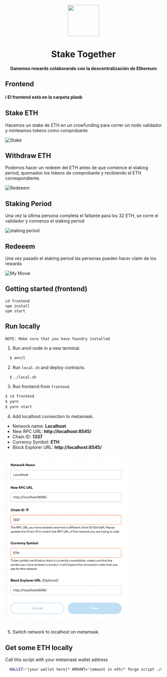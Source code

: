 <h1 align="center">
  <br>
  <img src="https://user-images.githubusercontent.com/12957692/190872812-dd6f2133-4e67-476c-ba04-6b0aa63ecde3.png" height=100 width=100 />
  <br><br>
  Stake Together
  <br>
</h1>
<h4 align="center">Ganemos rewards colaborando con la descentralización de Ethereum</h4>

## Frontend

#### ℹ️ El frontend está en la carpeta **planb**

## Stake ETH

Hacemos un stake de ETH en un crowfunding para correr un nodo validador y minteamos tokens como comprobante

![Stake](https://user-images.githubusercontent.com/12957692/190873601-6c7e343c-dc9b-4408-84e4-5b3e1308a5cf.jpg)

## Withdraw ETH

Podemos hacer un redeem del ETH antes de que comience el staking period, quemadon los tokens de comprobante y recibiendo el ETH correspondiente.

![Redeeem](https://user-images.githubusercontent.com/12957692/190873901-c5aa3266-099a-462e-9748-b08995ca212c.jpg)


## Staking Period

Una vez la última persona completa el faltante para los 32 ETH, se corre el validador y comienza el staking period

![staking period](https://user-images.githubusercontent.com/12957692/190874138-b8d7a35d-8f18-4053-9cf6-cea669b59840.jpg)

## Redeeem

Una vez pasado el staking period las personas pueden hacer claim de los rewards

![My Movie](https://user-images.githubusercontent.com/12957692/190874297-77a5fb2d-798f-4fe8-895c-c7a822a7b8dd.jpg)


## Getting started (frontend)

```
cd frontend
npm install
npm start
```


## Run locally

`NOTE: Make sure that you have foundry installed`

1. Run anvil node in a new terminal.
```sh
  $ anvil
```

2. Run `local.sh` and deploy contracts.
```sh
  $ ./local.sh
```

3. Run frontend from ``frontend``.
```sh
$ cd frontend
$ yarn
$ yarn start
```

4. Add localhost connection to metamask.

* Network name: **Localhost**
* New RPC URL: **http://localhost:8545/**
* Chain ID: **1337**
* Currency Symbol: **ETH**
* Block Explorer URL: **http://localhost:8545/**

<img width="400" style="margin: 10px auto;" src="./images/metamask.png" />

5. Switch network to localhost on metamask.


## Get some ETH locally
Call this script with your metamask wallet address
```sh
  WALLET=*|your wallet here|* AMOUNT=*|amount in eth|* forge script ./script/GetEth.s.sol --rpc-url http://127.0.0.1:8545 --private-key 0x2a871d0798f97d79848a013d4936a73bf4cc922c825d33c1cf7073dff6d409c6 --broadcast
```
